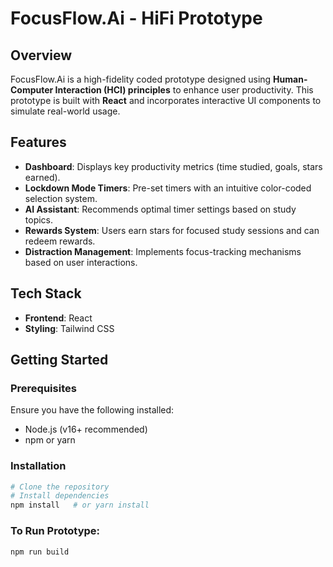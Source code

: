 # FocusFlow.Ai - HiFi Prototype

## Overview
FocusFlow.Ai is a high-fidelity coded prototype designed using **Human-Computer Interaction (HCI) principles** to enhance user productivity. This prototype is built with **React** and incorporates interactive UI components to simulate real-world usage.

## Features
- **Dashboard**: Displays key productivity metrics (time studied, goals, stars earned).
- **Lockdown Mode Timers**: Pre-set timers with an intuitive color-coded selection system.
- **AI Assistant**: Recommends optimal timer settings based on study topics.
- **Rewards System**: Users earn stars for focused study sessions and can redeem rewards.
- **Distraction Management**: Implements focus-tracking mechanisms based on user interactions.

## Tech Stack
- **Frontend**: React 
- **Styling**: Tailwind CSS

## Getting Started
### Prerequisites
Ensure you have the following installed:
- Node.js (v16+ recommended)
- npm or yarn

### Installation
```bash
# Clone the repository
# Install dependencies
npm install   # or yarn install
```

### To Run Prototype:
```bash
npm run build
```

